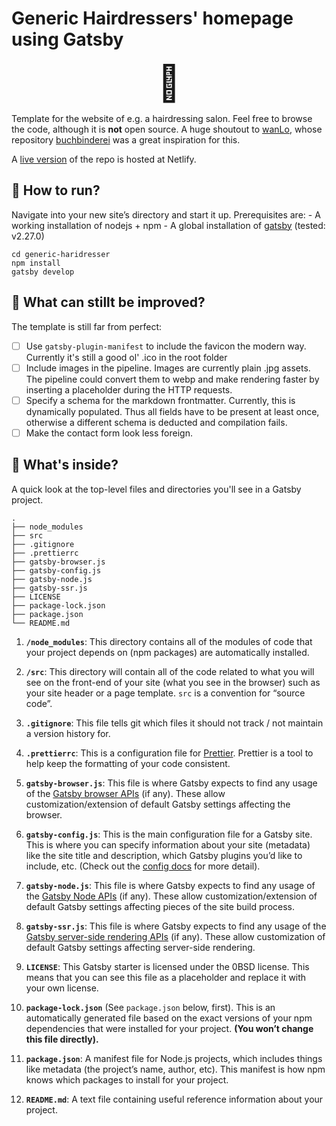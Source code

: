 # Generic Hairdressers' homepage using Gatsby

<div style="font-size: 4em; text-align: center">
  💇
</div>

Template for the website of e.g. a hairdressing salon.
Feel free to browse the code, although it is **not** open source.
A huge shoutout to [wanLo](https://github.com/wanLo), whose repository [buchbinderei](https://github.com/wanLo/buchbinderei) was a great inspiration for this.

A [live version](https://laurenzfg-generic-hairdresser.netlify.app/) of the repo is hosted at Netlify. 

## 🏃 How to run?

  Navigate into your new site’s directory and start it up.
  Prerequisites are:
    - A working installation of nodejs + npm
    - A global installation of [gatsby](https://www.gatsbyjs.com/) (tested: v2.27.0)

  ```shell
  cd generic-haridresser
  npm install
  gatsby develop
  ```

## 👷 What can stillt be improved?

The template is still far from perfect:
- [ ] Use `gatsby-plugin-manifest` to include the favicon the modern way. Currently it's still a good ol' .ico in the root folder
- [ ] Include images in the pipeline. Images are currently plain .jpg assets. The pipeline could convert them to webp and make rendering faster by inserting a placeholder during the HTTP requests.
- [ ] Specify a schema for the markdown frontmatter. Currently, this is dynamically populated. Thus all fields have to be present at least once, otherwise a different schema is deducted and compilation fails.
- [ ] Make the contact form look less foreign.

## 🧐 What's inside?

A quick look at the top-level files and directories you'll see in a Gatsby project.

    .
    ├── node_modules
    ├── src
    ├── .gitignore
    ├── .prettierrc
    ├── gatsby-browser.js
    ├── gatsby-config.js
    ├── gatsby-node.js
    ├── gatsby-ssr.js
    ├── LICENSE
    ├── package-lock.json
    ├── package.json
    └── README.md

1.  **`/node_modules`**: This directory contains all of the modules of code that your project depends on (npm packages) are automatically installed.

2.  **`/src`**: This directory will contain all of the code related to what you will see on the front-end of your site (what you see in the browser) such as your site header or a page template. `src` is a convention for “source code”.

3.  **`.gitignore`**: This file tells git which files it should not track / not maintain a version history for.

4.  **`.prettierrc`**: This is a configuration file for [Prettier](https://prettier.io/). Prettier is a tool to help keep the formatting of your code consistent.

5.  **`gatsby-browser.js`**: This file is where Gatsby expects to find any usage of the [Gatsby browser APIs](https://www.gatsbyjs.com/docs/browser-apis/) (if any). These allow customization/extension of default Gatsby settings affecting the browser.

6.  **`gatsby-config.js`**: This is the main configuration file for a Gatsby site. This is where you can specify information about your site (metadata) like the site title and description, which Gatsby plugins you’d like to include, etc. (Check out the [config docs](https://www.gatsbyjs.com/docs/gatsby-config/) for more detail).

7.  **`gatsby-node.js`**: This file is where Gatsby expects to find any usage of the [Gatsby Node APIs](https://www.gatsbyjs.com/docs/node-apis/) (if any). These allow customization/extension of default Gatsby settings affecting pieces of the site build process.

8.  **`gatsby-ssr.js`**: This file is where Gatsby expects to find any usage of the [Gatsby server-side rendering APIs](https://www.gatsbyjs.com/docs/ssr-apis/) (if any). These allow customization of default Gatsby settings affecting server-side rendering.

9.  **`LICENSE`**: This Gatsby starter is licensed under the 0BSD license. This means that you can see this file as a placeholder and replace it with your own license.

10. **`package-lock.json`** (See `package.json` below, first). This is an automatically generated file based on the exact versions of your npm dependencies that were installed for your project. **(You won’t change this file directly).**

11. **`package.json`**: A manifest file for Node.js projects, which includes things like metadata (the project’s name, author, etc). This manifest is how npm knows which packages to install for your project.

12. **`README.md`**: A text file containing useful reference information about your project.
